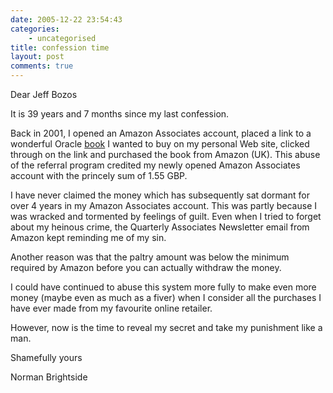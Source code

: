 ```yaml
---
date: 2005-12-22 23:54:43
categories:
    - uncategorised
title: confession time
layout: post
comments: true
---
```

Dear Jeff Bozos

It is 39 years and 7 months since my last confession.

Back in 2001, I opened an Amazon Associates account, placed a link to a
wonderful Oracle
[book](http://www.amazon.co.uk/exec/obidos/ASIN/0201715848/203-5161126-0599122)
I wanted to buy on my personal Web site, clicked through on the link and
purchased the book from Amazon (UK). This abuse of the referral program
credited my newly opened Amazon Associates account with the princely sum
of 1.55 GBP.

I have never claimed the money which has subsequently sat dormant for
over 4 years in my Amazon Associates account. This was partly because I
was wracked and tormented by feelings of guilt. Even when I tried to
forget about my heinous crime, the Quarterly Associates Newsletter email
from Amazon kept reminding me of my sin.

Another reason was that the paltry amount was below the minimum required
by Amazon before you can actually withdraw the money.

I could have continued to abuse this system more fully to make even more
money (maybe even as much as a fiver) when I consider all the purchases
I have ever made from my favourite online retailer.

However, now is the time to reveal my secret and take my punishment like
a man.

Shamefully yours

Norman Brightside

